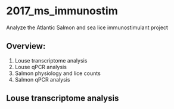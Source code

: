 # 2017_ms_immunostim
Analyze the Atlantic Salmon and sea lice immunostimulant project 

## Overview:
1. Louse transcriptome analysis
2. Louse qPCR analysis
3. Salmon physiology and lice counts
4. Salmon qPCR analysis

## Louse transcriptome analysis 

